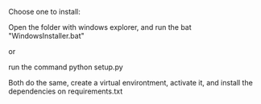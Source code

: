 Choose one to install:

Open the folder with windows explorer, and run the bat "WindowsInstaller.bat"

or

run the command python setup.py

Both do the same, create a virtual environtment, activate it, and install the dependencies on requirements.txt